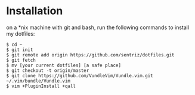 # Installation 
on a *nix machine with git and bash, run the following commands to install my dotfiles:

    $ cd ~
    $ git init
    $ git remote add origin https://github.com/sentriz/dotfiles.git
    $ git fetch
    $ mv [your current dotfiles] [a safe place]
    $ git checkout -t origin/master
    $ git clone https://github.com/VundleVim/Vundle.vim.git ~/.vim/bundle/Vundle.vim
    $ vim +PluginInstall +qall
